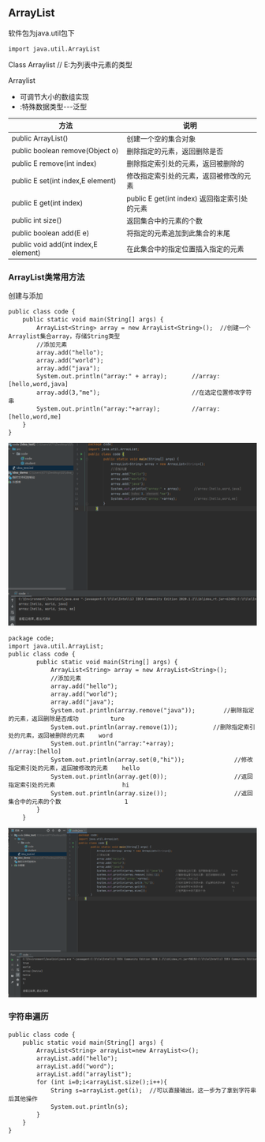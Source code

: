 ## ArrayList

软件包为java.util包下

    import java.util.ArrayList

Class Arraylist<E>      // E:为列表中元素的类型

Arraylist<E>
* 可调节大小的数组实现 
* <E>:特殊数据类型---泛型

|方法|说明|
|--|--|
|public ArrayList()|创建一个空的集合对象|
|public boolean remove(Object o)|删除指定的元素，返回删除是否|
|public E remove(int index)|删除指定索引处的元素，返回被删除的|
|public E set(int index,E element)|修改指定索引处的元素，返回被修改的元素|
|public E get(int index)|public E get(int index) 返回指定索引处的元素|
|public int size()|返回集合中的元素的个数|
|public boolean add(E e)|将指定的元素追加到此集合的末尾|
|public void add(int index,E element)|在此集合中的指定位置插入指定的元素|

### ArrayList类常用方法

创建与添加


    public class code {
        public static void main(String[] args) {
            ArrayList<String> array = new ArrayList<String>();  //创建一个Arraylist集合array，存储String类型
            //添加元素
            array.add("hello");
            array.add("world");
            array.add("java");
            System.out.println("array:" + array);       //array:[hello,word,java]
            array.add(3,"me");                          //在选定位置修改字符串
            System.out.println("array:"+array);         //array:[hello,word,me]
        }
    }

![](image/ArrayList定义添加.png)







    package code;
    import java.util.ArrayList;
    public class code {
            public static void main(String[] args) {
                ArrayList<String> array = new ArrayList<String>();  
                //添加元素
                array.add("hello");
                array.add("world");
                array.add("java");
                System.out.println(array.remove("java"));        //删除指定的元素，返回删除是否成功         ture
                System.out.println(array.remove(1));          //删除指定索引处的元素，返回被删除的元素    word
                System.out.println("array:"+array);                 //array:[hello]
                System.out.println(array.set(0,"hi"));              //修改指定索引处的元素，返回被修改的元素    hello
                System.out.println(array.get(0));                   //返回指定索引处的元素                   hi
                System.out.println(array.size());                   //返回集合中的元素的个数                  1
            }
        }

![](image/数组日常.png)



### 字符串遍历

    public class code {
        public static void main(String[] args) {
            ArrayList<String> arrayList=new ArrayList<>();
            arrayList.add("hello");
            arrayList.add("word");
            arrayList.add("arraylist");
            for (int i=0;i<arrayList.size();i++){
                String s=arrayList.get(i);  //可以直接输出，这一步为了拿到字符串后其他操作
                System.out.println(s);
            }
        }
    }